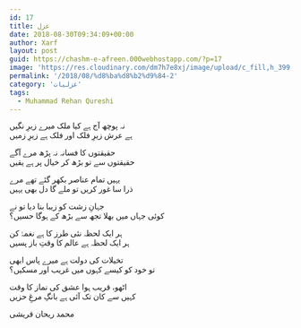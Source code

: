 ```yaml
---
id: 17
title: غزل
date: 2018-08-30T09:34:09+00:00
author: Xarf
layout: post
guid: https://chashm-e-afreen.000webhostapp.com/?p=17
image: 'https://res.cloudinary.com/dm7h7e8xj/image/upload/c_fill,h_399,w_760/v1501268554/sunrise_ttb9nk.jpg'
permalink: '/2018/08/%d8%ba%d8%b2%d9%84-2'
category: 'غزلیات'
tags:
  - Muhammad Rehan Qureshi
---
```

<span style="font-family: Mehr;">نہ پوچھ آج ہے کیا ملک میرے زیرِ نگیں</span>  
<span style="font-family: Mehr;">ہے عرش زیرِ فلک اور فلک ہے زیرِ زمیں</span>

<span style="font-family: Mehr;">حقیقتوں کا فسانہ نہ پڑھ مرے آگے</span>  
<span style="font-family: Mehr;">حقیقتوں سے تو بڑھ کر خیال پر ہے یقیں</span>

<span style="font-family: Mehr;">یہیں تمام عناصر بکھر گئے تھے مرے</span>  
<span style="font-family: Mehr;">ذرا سا غور کریں تو ملے گا دل بھی یہیں</span>

<span style="font-family: Mehr;">جہانِ زشت کو زیبا بنا دیا تو نے</span>  
<span style="font-family: Mehr;">کوئی جہاں میں بھلا تجھ سے بڑھ کے ہوگا حسیں؟</span>

<span style="font-family: Mehr;">ہر ایک لحظہ نئی طرز کا ہے نغمۂ کن</span>  
<span style="font-family: Mehr;">ہر ایک لحظہ ہے عالم کا وقتِ باز پسیں</span>

<span style="font-family: Mehr;">تخیلات کی دولت ہے میرے پاس ابھی</span>  
<span style="font-family: Mehr;">تو خود کو کیسے کہوں میں غریب اور مسکیں؟</span>

<span style="font-family: Mehr;">اٹھو، قریب ہوا عشق کی نماز کا وقت</span>  
<span style="font-family: Mehr;">کہیں سے کان تک آئی ہے بانگِ مرغِ حزیں</span>

<span style="font-family: Mehr;">محمد ریحان قریشی</span>
